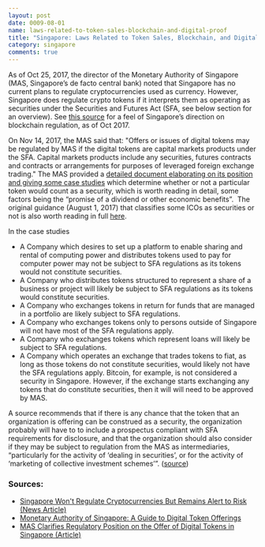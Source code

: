 ```yaml
---
layout: post
date: 0009-08-01
name: laws-related-to-token-sales-blockchain-and-digital-proof
title: "Singapore: Laws Related to Token Sales, Blockchain, and Digital Proof"
category: singapore
comments: true
---
```



As of Oct 25, 2017, the director of the Monetary Authority of Singapore (MAS, Singapore’s de facto central bank) noted that Singapore has no current plans to regulate cryptocurrencies used as currency. However, Singapore does regulate crypto tokens if it interprets them as operating as securities under the Securities and Futures Act (SFA, see below section for an overview). See [this source](https://news.bitcoin.com/singapore-to-regulate-cryptocurrency-based-businesses-not-cryptocurrency-itself/) for a feel of Singapore’s direction on blockchain regulation, as of Oct 2017.

On Nov 14, 2017, the MAS said that: "Offers or issues of digital tokens may be regulated by MAS if the digital tokens are capital markets products under the SFA. Capital markets products include any securities, futures contracts and contracts or arrangements for purposes of leveraged foreign exchange trading." The MAS provided a [detailed document elaborating on its position and giving some case studies](http://www.mas.gov.sg/~/media/MAS/Regulations%20and%20Financial%20Stability/Regulations%20Guidance%20and%20Licensing/Securities%20Futures%20and%20Fund%20Management/Regulations%20Guidance%20and%20Licensing/Guidelines/A%20Guide%20to%20Digital%20Token%20Offerings%20%2014%20Nov%202017.pdf) which determine whether or not a particular token would count as a security, which is worth reading in detail, some factors being the “promise of a dividend or other economic benefits”.   The original guidance (August 1, 2017) that classifies some ICOs as securities or not is also worth reading in full [here](http://www.mas.gov.sg/News-and-Publications/Media-Releases/2017/MAS-clarifies-regulatory-position-on-the-offer-of-digital-tokens-in-Singapore.aspx). 

In the case studies
   * A Company which desires to set up a platform to enable sharing and rental of computing power and distributes tokens used to pay for computer power may not be subject to SFA regulations as its tokens would not constitute securities. 
   * A Company who distributes tokens structured to represent a share of a business or project will likely be subject to SFA regulations as its tokens would constitute securities. 
   * A Company who exchanges tokens in return for funds that are managed in a portfolio are likely subject to SFA regulations. 
   * A Company who exchanges tokens only to persons outside of Singapore will not have most of the SFA regulations apply. 
   * A Company who exchanges tokens which represent loans will likely be subject to SFA regulations. 
   * A Company which operates an exchange that trades tokens to fiat, as long as those tokens do not constitute securities, would likely not have the SFA regulations apply. Bitcoin, for example, is not considered a security in Singapore. However, if the exchange starts exchanging any tokens that do constitute securities, then it will will need to be approved by MAS. 

A source recommends that if there is any chance that the token that an organization is offering can be construed as a security, the organization probably will have to to include a prospectus compliant with SFA requirements for disclosure, and that the organization should also consider if they may be subject to regulation from the MAS as intermediaries, “particularly for the activity of ‘dealing in securities’, or for the activity of ‘marketing of collective investment schemes’”. ([source](http://www.conventuslaw.com/report/singapore-virtual-currencies-more-than-just-a/))

### Sources:
   * [Singapore Won't Regulate Cryptocurrencies But Remains Alert to Risk (News Article)](http://www.straitstimes.com/business/companies-markets/singapore-wont-regulate-cryptocurrencies-remains-alert-to-risk-ravi-menon)
   * [Monetary Authority of Singapore: A Guide to Digital Token Offerings](http://www.mas.gov.sg/~/media/MAS/Regulations%20and%20Financial%20Stability/Regulations%20Guidance%20and%20Licensing/Securities%20Futures%20and%20Fund%20Management/Regulations%20Guidance%20and%20Licensing/Guidelines/A%20Guide%20to%20Digital%20Token%20Offerings%20%2014%20Nov%202017.pdf)
   * [MAS Clarifies Regulatory Position on the Offer of Digital Tokens in Singapore (Article)](http://www.mas.gov.sg/News-and-Publications/Media-Releases/2017/MAS-clarifies-regulatory-position-on-the-offer-of-digital-tokens-in-Singapore.aspx)
